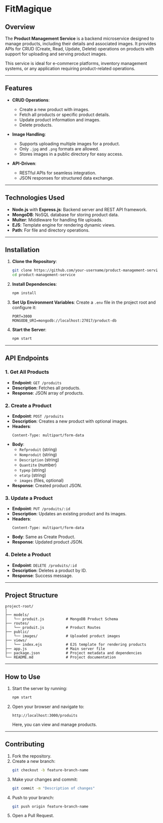 # FitMagique
## Overview

The **Product Management Service** is a backend microservice designed to manage products, including their details and associated images. It provides APIs for CRUD (Create, Read, Update, Delete) operations on products with support for uploading and serving product images.

This service is ideal for e-commerce platforms, inventory management systems, or any application requiring product-related operations.

---

## Features

- **CRUD Operations**:
  - Create a new product with images.
  - Fetch all products or specific product details.
  - Update product information and images.
  - Delete products.
  
- **Image Handling**:
  - Supports uploading multiple images for a product.
  - Only `.jpg` and `.png` formats are allowed.
  - Stores images in a public directory for easy access.

- **API-Driven**:
  - RESTful APIs for seamless integration.
  - JSON responses for structured data exchange.

---

## Technologies Used

- **Node.js** with **Express.js**: Backend server and REST API framework.
- **MongoDB**: NoSQL database for storing product data.
- **Multer**: Middleware for handling file uploads.
- **EJS**: Template engine for rendering dynamic views.
- **Path**: For file and directory operations.

---

## Installation

1. **Clone the Repository**:
   ```bash
   git clone https://github.com/your-username/product-management-service.git
   cd product-management-service
   ```

2. **Install Dependencies**:
   ```bash
   npm install
   ```

3. **Set Up Environment Variables**:
   Create a `.env` file in the project root and configure it:
   ```
   PORT=3000
   MONGODB_URI=mongodb://localhost:27017/product-db
   ```

4. **Start the Server**:
   ```bash
   npm start
   ```

---

## API Endpoints

### 1. **Get All Products**
   - **Endpoint**: `GET /produits`
   - **Description**: Fetches all products.
   - **Response**: JSON array of products.

### 2. **Create a Product**
   - **Endpoint**: `POST /produits`
   - **Description**: Creates a new product with optional images.
   - **Headers**: 
     ```
     Content-Type: multipart/form-data
     ```
   - **Body**:
     - `Refproduit` (string)
     - `Nomproduit` (string)
     - `Description` (string)
     - `Quantite` (number)
     - `typep` (string)
     - `etatp` (string)
     - `images` (files, optional)
   - **Response**: Created product JSON.

### 3. **Update a Product**
   - **Endpoint**: `PUT /produits/:id`
   - **Description**: Updates an existing product and its images.
   - **Headers**: 
     ```
     Content-Type: multipart/form-data
     ```
   - **Body**: Same as Create Product.
   - **Response**: Updated product JSON.

### 4. **Delete a Product**
   - **Endpoint**: `DELETE /produits/:id`
   - **Description**: Deletes a product by ID.
   - **Response**: Success message.

---

## Project Structure

```
project-root/
│
├── models/
│   └── produit.js          # MongoDB Product Schema
├── routes/
│   └── produit.js          # Product Routes
├── public/
│   └── images/             # Uploaded product images
├── views/
│   └── index.ejs           # EJS template for rendering products
├── app.js                  # Main server file
├── package.json            # Project metadata and dependencies
└── README.md               # Project documentation
```

---

## How to Use

1. Start the server by running:
   ```bash
   npm start
   ```
2. Open your browser and navigate to:
   ```
   http://localhost:3000/produits
   ```
   Here, you can view and manage products.

---

## Contributing

1. Fork the repository.
2. Create a new branch:
   ```bash
   git checkout -b feature-branch-name
   ```
3. Make your changes and commit:
   ```bash
   git commit -m "Description of changes"
   ```
4. Push to your branch:
   ```bash
   git push origin feature-branch-name
   ```
5. Open a Pull Request.

